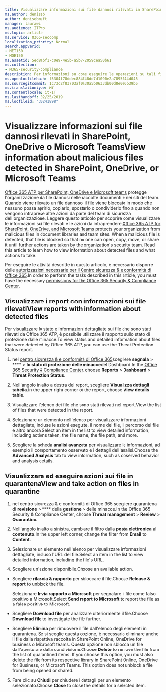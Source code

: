 ```yaml
---
title: Visualizzare informazioni sui file dannosi rilevati in SharePoint, OneDrive o Microsoft Teams
ms.author: deniseb
author: denisebmsft
manager: laurawi
ms.audience: ITPro
ms.topic: article
ms.service: O365-seccomp
localization_priority: Normal
search.appverid:
- MET150
- MOE150
ms.assetid: 5ed8abf1-c0e9-4e5b-a5b7-2059cea50b61
ms.collection:
- M365-security-compliance
description: Per informazioni su come eseguire le operazioni su tali file, vedere l'articolo relativo alla visualizzazione dei file dannosi rilevati in SharePoint, OneDrive o teams.
ms.openlocfilehash: f5304f78ddec884748dd7d1090e2a7895044d045
ms.sourcegitcommit: 1c73c2f83703af0a30a5b0633db00d8e0e6b39b5
ms.translationtype: MT
ms.contentlocale: it-IT
ms.lasthandoff: 02/25/2019
ms.locfileid: "30241898"
---
```

# <a name="view-information-about-malicious-files-detected-in-sharepoint-onedrive-or-microsoft-teams"></a><span data-ttu-id="5a7b8-103">Visualizzare informazioni sui file dannosi rilevati in SharePoint, OneDrive o Microsoft Teams</span><span class="sxs-lookup"><span data-stu-id="5a7b8-103">View information about malicious files detected in SharePoint, OneDrive, or Microsoft Teams</span></span>

<span data-ttu-id="5a7b8-p101">[Office 365 ATP per SharePoint, OneDrive e Microsoft teams](atp-for-spo-odb-and-teams.md) protegge l'organizzazione da file dannosi nelle raccolte documenti e nei siti del team. Quando viene rilevato un file dannoso, il file viene bloccato in modo che nessuno possa aprirlo, copiarlo, spostarlo o condividerlo fino a quando non vengono intraprese altre azioni da parte del team di sicurezza dell'organizzazione. Leggere questo articolo per scoprire come visualizzare le informazioni sui file rilevati e le azioni da intraprendere.</span><span class="sxs-lookup"><span data-stu-id="5a7b8-p101">[Office 365 ATP for SharePoint, OneDrive, and Microsoft Teams](atp-for-spo-odb-and-teams.md) protects your organization from malicious files in document libraries and team sites. When a malicious file is detected, that file is blocked so that no one can open, copy, move, or share it until further actions are taken by the organization's security team. Read this article to learn how to view information about detected files and what actions to take.</span></span> 

<span data-ttu-id="5a7b8-107">Per eseguire le attività descritte in questo articolo, è necessario disporre delle [autorizzazioni necessarie per il Centro sicurezza &amp; e conformità di Office 365](permissions-in-the-security-and-compliance-center.md).</span><span class="sxs-lookup"><span data-stu-id="5a7b8-107">In order to perform the tasks described in this article, you must have the necessary [permissions for the Office 365 Security &amp; Compliance Center](permissions-in-the-security-and-compliance-center.md).</span></span> 
  
## <a name="view-reports-with-information-about-detected-files"></a><span data-ttu-id="5a7b8-108">Visualizzare i report con informazioni sui file rilevati</span><span class="sxs-lookup"><span data-stu-id="5a7b8-108">View reports with information about detected files</span></span>

<span data-ttu-id="5a7b8-109">Per visualizzare lo stato e informazioni dettagliate sui file che sono stati rilevati da Office 365 ATP, è possibile utilizzare il rapporto sullo stato di protezione dalle minacce.</span><span class="sxs-lookup"><span data-stu-id="5a7b8-109">To view status and detailed information about files that were detected by Office 365 ATP, you can use the Threat Protection Status report.</span></span>
  
1. <span data-ttu-id="5a7b8-110">nel [centro sicurezza &amp; e conformità di Office 365](https://protection.office.com)scegliere **segnala** \> \*\*\*\* \> **lo stato di protezione delle minacce**del Dashboard.</span><span class="sxs-lookup"><span data-stu-id="5a7b8-110">In the [Office 365 Security &amp; Compliance Center](https://protection.office.com), choose **Reports** \> **Dashboard** \> **Threat Protection Status**.</span></span>
    
2. <span data-ttu-id="5a7b8-111">Nell'angolo in alto a destra del report, scegliere **Visualizza dettagli tabella**.</span><span class="sxs-lookup"><span data-stu-id="5a7b8-111">In the upper right corner of the report, choose **View details table**.</span></span>
    
3. <span data-ttu-id="5a7b8-112">Visualizzare l'elenco dei file che sono stati rilevati nel report.</span><span class="sxs-lookup"><span data-stu-id="5a7b8-112">View the list of files that were detected in the report.</span></span>
    
4. <span data-ttu-id="5a7b8-113">Selezionare un elemento nell'elenco per visualizzare informazioni dettagliate, incluse le azioni eseguite, il nome del file, il percorso del file e altro ancora.</span><span class="sxs-lookup"><span data-stu-id="5a7b8-113">Select an item in the list to view detailed information, including actions taken, the file name, the file path, and more.</span></span>
    
5. <span data-ttu-id="5a7b8-114">Scegliere la scheda **analisi avanzata** per visualizzare le informazioni, ad esempio il comportamento osservato e i dettagli dell'analisi.</span><span class="sxs-lookup"><span data-stu-id="5a7b8-114">Choose the **Advanced Analysis** tab to view information, such as observed behavior and analysis details.</span></span> 
  
## <a name="view-and-take-action-on-files-in-quarantine"></a><span data-ttu-id="5a7b8-115">Visualizzare ed eseguire azioni sui file in quarantena</span><span class="sxs-lookup"><span data-stu-id="5a7b8-115">View and take action on files in quarantine</span></span>

1. <span data-ttu-id="5a7b8-116">nel centro sicurezza &amp; e conformità di Office 365 scegliere quarantena di **revisione** \> \*\*\*\* della **gestione** \> delle minacce.</span><span class="sxs-lookup"><span data-stu-id="5a7b8-116">In the Office 365 Security &amp; Compliance Center, choose **Threat management** \> **Review** \> **Quarantine**.</span></span>
    
2. <span data-ttu-id="5a7b8-117">Nell'angolo in alto a sinistra, cambiare il filtro dalla **posta elettronica** al **contenuto**.</span><span class="sxs-lookup"><span data-stu-id="5a7b8-117">In the upper left corner, change the filter from **Email** to **Content**.</span></span>
    
3. <span data-ttu-id="5a7b8-118">Selezionare un elemento nell'elenco per visualizzare informazioni dettagliate, incluso l'URL del file.</span><span class="sxs-lookup"><span data-stu-id="5a7b8-118">Select an item in the list to view detailed information, including the file's URL.</span></span>
    
4. <span data-ttu-id="5a7b8-119">Scegliere un'azione disponibile.</span><span class="sxs-lookup"><span data-stu-id="5a7b8-119">Choose an available action.</span></span>
    
  - <span data-ttu-id="5a7b8-120">Scegliere **rilascia &amp; rapporto** per sbloccare il file.</span><span class="sxs-lookup"><span data-stu-id="5a7b8-120">Choose **Release &amp; report** to unblock the file.</span></span> 
    
    <span data-ttu-id="5a7b8-121">Selezionare **Invia rapporto a Microsoft** per segnalare il file come falso positivo a Microsoft.</span><span class="sxs-lookup"><span data-stu-id="5a7b8-121">Select **Send report to Microsoft** to report the file as a false positive to Microsoft.</span></span> 
    
  - <span data-ttu-id="5a7b8-122">Scegliere **Download file** per analizzare ulteriormente il file.</span><span class="sxs-lookup"><span data-stu-id="5a7b8-122">Choose **Download file** to investigate the file further.</span></span> 
    
  - <span data-ttu-id="5a7b8-p102">Scegliere **Elimina** per rimuovere il file dall'elenco degli elementi in quarantena. Se si sceglie questa opzione, è necessario eliminare anche il file dalla rispettiva raccolta in SharePoint Online, OneDrive for business o Microsoft teams. Questa opzione non sblocca un file dall'apertura o dalla condivisione.</span><span class="sxs-lookup"><span data-stu-id="5a7b8-p102">Choose **Delete** to remove the file from the list of quarantined items. If you choose this option, you must also delete the file from its respective library in SharePoint Online, OneDrive for Business, or Microsoft Teams. This option does not unblock a file from being opened or shared.</span></span> 
    
5. <span data-ttu-id="5a7b8-126">Fare clic su **Chiudi** per chiudere i dettagli per un elemento selezionato.</span><span class="sxs-lookup"><span data-stu-id="5a7b8-126">Choose **Close** to close the details for a selected item.</span></span> 
  
  

